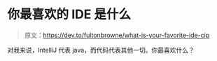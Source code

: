 # 你最喜欢的 IDE 是什么

> 原文：<https://dev.to/fultonbrowne/what-is-your-favorite-ide-cip>

对我来说，IntelliJ 代表 java，而代码代表其他一切。你最喜欢什么？